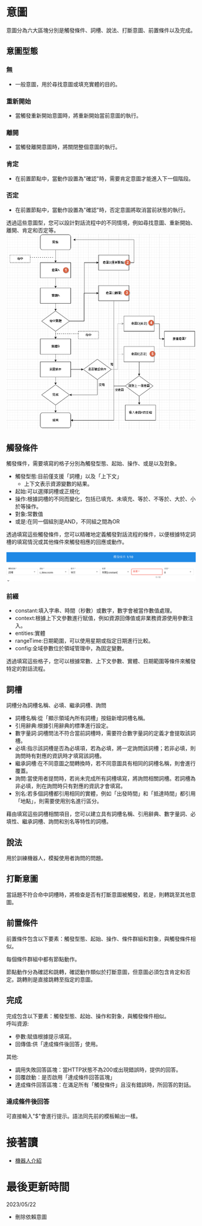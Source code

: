 # 意圖
意圖分為六大區塊分別是觸發條件、詞槽、說法、打斷意圖、前置條件以及完成。

## 意圖型態

### 無

- 一般意圖，用於尋找意圖或填充實體的目的。

### 重新開始

- 當觸發重新開始意圖時，將重新開始當前意圖的執行。

### 離開

- 當觸發離開意圖時，將關閉整個意圖的執行。


### 肯定

- 在前置節點中，當動作設置為"確認"時，需要肯定意圖才能進入下一個階段。

### 否定

- 在前置節點中，當動作設置為"確認"時，否定意圖將取消當前狀態的執行。

透過這些意圖型，您可以設計對話流程中的不同情境，例如尋找意圖、重新開始、離開、肯定和否定等。
![](../../../../../../images/tw/intent-intro-flow.png)

## 觸發條件
觸發條件，需要填寫的格子分別為觸發型態、起始、操作、或是以及對象。

- 觸發型態:目前僅支援「詞槽」以及「上下文」
  - 上下文表示資源變數的結果。
- 起始:可以選擇詞槽或正規化
- 操作:根據詞槽的不同而變化，包括已填充、未填充、等於、不等於、大於、小於等操作。
- 對象:常數值
- 或是:在同一個組別是AND，不同組之間為OR

透過填寫這些觸發條件，您可以精確地定義觸發對話流程的條件，以便根據特定詞槽的填寫情況或其他條件來觸發相應的回應或動作。

![](../../../../../../images/tw/intent-intro-trigger.png)

### 前綴
- constant:填入字串、時間（秒數）或數字，數字會被當作數值處理。
- context:根據上下文參數進行賦值，例如資源回傳值或非業務資源使用參數注入。
- entities:實體
- rangeTime:日期範圍，可以使用星期或指定日期進行比較。
- config:全域參數位於領域管理中，為固定變數。

透過填寫這些格子，您可以根據常數、上下文參數、實體、日期範圍等條件來觸發特定的對話流程。


## 詞槽

詞槽分為詞槽名稱、必填、繼承詞槽、詢問
- 詞槽名稱:從「顯示領域內所有詞槽」按鈕新增詞槽名稱。
- 引用辭典:根據引用辭典的標準進行設定。
- 數字量詞:詞槽問法不符合當前詞槽時，需要符合數字量詞的定義才會提取該詞槽。
- 必填:指示該詞槽是否為必填項，若為必填，將一定詢問該詞槽；若非必填，則詢問時有對應的資訊時才填寫該詞槽。
- 繼承詞槽:在不同意圖之間轉換時，若不同意圖具有相同的詞槽名稱，則會進行覆蓋。
- 詢問:當使用者提問時，若尚未完成所有詞槽填寫，將詢問相關詞槽。若詞槽為非必填，則在詢問時只有對應的資訊才會填寫。
- 別名:若多個詞槽都引用相同的實體，例如「出發時間」和「抵達時間」都引用「地點」，則需要使用別名進行區分。

藉由填寫這些詞槽相關項目，您可以建立具有詞槽名稱、引用辭典、數字量詞、必填性、繼承詞槽、詢問和別名等特性的詞槽。

## 說法
用於訓練機器人，模擬使用者詢問的問題。

## 打斷意圖
當話題不符合命中詞槽時，將檢查是否有打斷意圖被觸發，若是，則轉跳至其他意圖。

## 前置條件

前置條件包含以下要素：觸發型態、起始、操作、條件群組和對象，與觸發條件相似。

每個條件群組中都有節點動作。

節點動作分為確認和跳轉，確認動作類似於打斷意圖，但意圖必須包含肯定和否定。跳轉則是直接跳轉至指定的意圖。

## 完成
完成包含以下要素：觸發型態、起始、操作和對象，與觸發條件相似。<br>
呼叫資源:<br>
- 參數:賦值根據提示填寫。
- 回傳值:供「達成條件後回答」使用。

其他:
- 調用失敗回答區塊：當HTTP狀態不為200或出現錯誤時，提供的回答。
- 回覆啟動：是否啟用「達成條件回答區塊」
- 達成條件回答區塊：在滿足所有「觸發條件」且沒有錯誤時，所回答的對話。

### 達成條件後回答

可直接輸入"$"會進行提示。語法同先前的模板輸出一樣。

# 接著讀
- [機器人介紹](../../tutorials/docs/bot-intro.html)

# 最後更新時間
2023/05/22
- 刪除依賴意圖